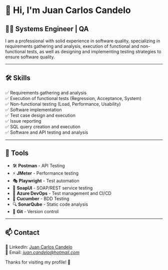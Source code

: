 # 👋 Hi, I'm Juan Carlos Candelo

## 👨‍💻 Systems Engineer | QA
I am a professional with solid experience in software quality, specializing in requirements gathering and analysis, execution of functional and non-functional tests, as well as designing and implementing testing strategies to ensure software quality.

---

## 🛠️ Skills
✅ Requirements gathering and analysis  
✅ Execution of functional tests (Regression, Acceptance, System)  
✅ Non-functional testing (Load, Performance, Usability)  
✅ Software implementation  
✅ Test case design and execution  
✅ Issue reporting  
✅ SQL query creation and execution  
✅ Software and API testing and analysis  

---

## 🔧 Tools
- 🛠 **Postman** - API Testing
- ⚡ **JMeter** - Performance testing
- 🎭 **Playwright** - Test automation
- 🧼 **SoapUI** - SOAP/REST service testing
- 🔄 **Azure DevOps** - Test management and CI/CD
- 🥒 **Cucumber** - BDD Testing
- 🔍 **SonarQube** - Static code analysis
- 🔗 **Git** - Version control

---

## 📫 Contact
💼 LinkedIn: [Juan Carlos Candelo](https://www.linkedin.com/in/juan-carlos-candelo-46069970/)  
📧 Email: *juan.candelo@hotmail.com*  

Thanks for visiting my profile! 🚀
